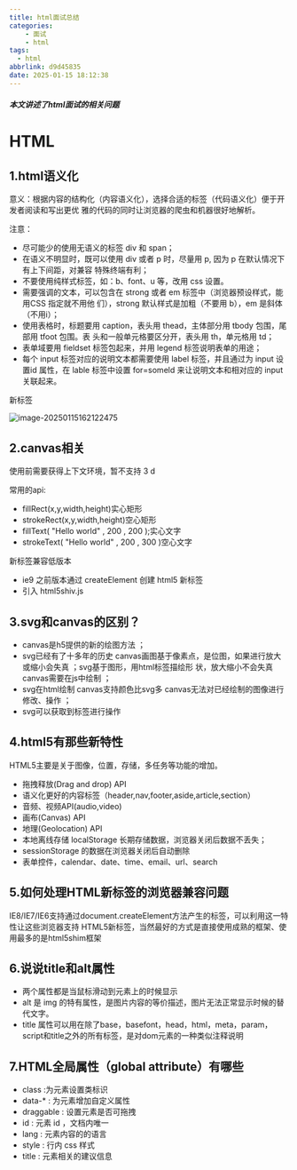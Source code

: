 ```yaml
---
title: html面试总结
categories: 
    - 面试
    - html
tags:
  - html
abbrlink: d9d45835
date: 2025-01-15 18:12:38
---
```


##### 本文讲述了html面试的相关问题
<!-- more -->

# HTML

## 1.html语义化

意义：根据内容的结构化（内容语义化），选择合适的标签（代码语义化）便于开发者阅读和写出更优 雅的代码的同时让浏览器的爬虫和机器很好地解析。

注意：

- 尽可能少的使用无语义的标签 div 和 span； 
- 在语义不明显时，既可以使用 div 或者 p 时，尽量用 p, 因为 p 在默认情况下有上下间距，对兼容 特殊终端有利；
- 不要使用纯样式标签，如：b、font、u 等，改用 css 设置。
- 需要强调的文本，可以包含在 strong 或者 em 标签中（浏览器预设样式，能用CSS 指定就不用他 们），strong 默认样式是加粗（不要用 b），em 是斜体（不用i）；
- 使用表格时，标题要用 caption，表头用 thead，主体部分用 tbody 包围，尾部用 tfoot 包围。表 头和一般单元格要区分开，表头用 th，单元格用 td； 
- 表单域要用 fieldset 标签包起来，并用 legend 标签说明表单的用途；
- 每个 input 标签对应的说明文本都需要使用 label 标签，并且通过为 input 设置id 属性，在 lable  标签中设置 for=someld 来让说明文本和相对应的 input 关联起来。

新标签

![image-20250115162122475](image-20250115162122475.png)

## 2.canvas相关

使用前需要获得上下文环境，暂不支持 3 d

常用的api:

- fillRect(x,y,width,height)实心矩形
- strokeRect(x,y,width,height)空心矩形
- fillText( "Hello world" , 200 , 200 );实心文字
- strokeText( "Hello world" , 200 , 300 )空心文字

新标签兼容低版本

- ie9 之前版本通过 createElement 创建 html5 新标签
- 引入 html5shiv.js

## 3.svg和canvas的区别？

- canvas是h5提供的新的绘图方法 ；
- svg已经有了十多年的历史 canvas画图基于像素点，是位图，如果进行放大或缩小会失真 ；svg基于图形，用html标签描绘形 状，放大缩小不会失真 canvas需要在js中绘制 ；
- svg在html绘制 canvas支持颜色比svg多  canvas无法对已经绘制的图像进行修改、操作 ；
- svg可以获取到标签进行操作

## 4.html5有那些新特性

HTML5主要是关于图像，位置，存储，多任务等功能的增加。

- 拖拽释放(Drag and drop) API 
- 语义化更好的内容标签（header,nav,footer,aside,article,section） 
- 音频、视频API(audio,video) 
- 画布(Canvas) API 
- 地理(Geolocation) API 
- 本地离线存储 localStorage 长期存储数据，浏览器关闭后数据不丢失； 
- sessionStorage 的数据在浏览器关闭后自动删除 
- 表单控件，calendar、date、time、email、url、search

## 5.如何处理HTML新标签的浏览器兼容问题

IE8/IE7/IE6支持通过document.createElement方法产生的标签，可以利用这一特性让这些浏览器支持 HTML5新标签，当然最好的方式是直接使用成熟的框架、使用最多的是html5shim框架

## 6.说说title和alt属性

- 两个属性都是当鼠标滑动到元素上的时候显示 
- alt 是 img 的特有属性，是图片内容的等价描述，图片无法正常显示时候的替代文字。 
- title 属性可以用在除了base，basefont，head，html，meta，param，script和title之外的所有标签，是对dom元素的一种类似注释说明

## 7.HTML全局属性（global attribute）有哪些

- class :为元素设置类标识 
- data-* : 为元素增加自定义属性 
- draggable : 设置元素是否可拖拽 
- id : 元素 id ，文档内唯一 
- lang : 元素内容的的语言 
- style : 行内 css 样式 
- title : 元素相关的建议信息